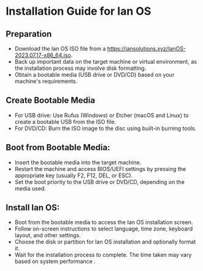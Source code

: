 # Installation Guide for Ian OS
## Preparation
- Download the Ian OS ISO file from a https://iansolutions.xyz/IanOS-2023.07.17-x86_64.iso.
- Back up important data on the target machine or virtual environment, as the installation process may involve disk formatting.
- Obtain a bootable media (USB drive or DVD/CD) based on your machine's requirements.

## Create Bootable Media
- For USB drive: Use Rufus (Windows) or Etcher (macOS and Linux) to create a bootable USB from the ISO file.
- For DVD/CD: Burn the ISO image to the disc using built-in burning tools.

## Boot from Bootable Media:
- Insert the bootable media into the target machine.
- Restart the machine and access BIOS/UEFI settings by pressing the appropriate key (usually F2, F12, DEL, or ESC).
- Set the boot priority to the USB drive or DVD/CD, depending on the media used.

## Install Ian OS:
- Boot from the bootable media to access the Ian OS installation screen.
- Follow on-screen instructions to select language, time zone, keyboard layout, and other settings.
- Choose the disk or partition for Ian OS installation and optionally format it.
- Wait for the installation process to complete. The time taken may vary based on system performance .

